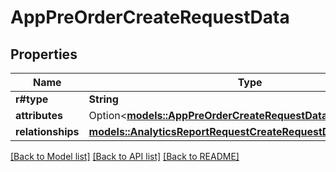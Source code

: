 # AppPreOrderCreateRequestData

## Properties

Name | Type | Description | Notes
------------ | ------------- | ------------- | -------------
**r#type** | **String** |  | 
**attributes** | Option<[**models::AppPreOrderCreateRequestDataAttributes**](AppPreOrderCreateRequest_data_attributes.md)> |  | [optional]
**relationships** | [**models::AnalyticsReportRequestCreateRequestDataRelationships**](AnalyticsReportRequestCreateRequest_data_relationships.md) |  | 

[[Back to Model list]](../README.md#documentation-for-models) [[Back to API list]](../README.md#documentation-for-api-endpoints) [[Back to README]](../README.md)



